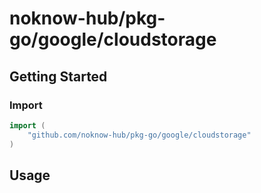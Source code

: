 # noknow-hub/pkg-go/google/cloudstorage

## Getting Started

### Import

```go
import (
    "github.com/noknow-hub/pkg-go/google/cloudstorage"
)
```

## Usage


